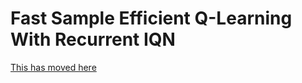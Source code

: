 # Fast Sample Efficient Q-Learning With Recurrent IQN

[This has moved here](https://opherlieber.github.io/rl/2019/09/22/recurrent_iqn)